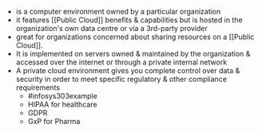 - is a computer environment owned by a particular organization
- it features [[Public Cloud]] benefits & capabilities but is hosted in the organization's own data centre or via a 3rd-party provider
- great for organizations concerned about sharing resources on a [[Public Cloud]]. 
- It is implemented on servers owned & maintained by the organization & accessed over the internet or through a private internal network
- A private cloud environment gives you complete control over data & security in order to meet specific regulatory & other compliance requirements
	- #infosys303example 
	- HIPAA for healthcare
	- GDPR
	- GxP for Pharma